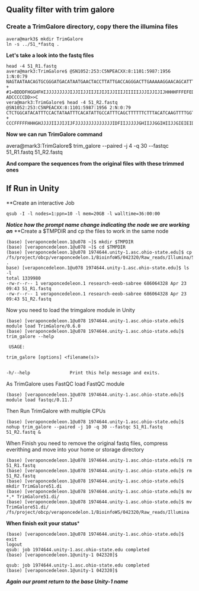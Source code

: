 ## Quality filter with trim galore

### Create a TrimGalore directory, copy there the illumina files

```console
avera@mark3$ mkdir TrimGalore
ln -s ../51_*fastq .
```

**Let's take a look into the fastq files**
```console
head -4 51_R1.fastq
avera@mark3:TrimGalore$ @SN1052:253:C5NPEACXX:8:1101:5987:1956 1:N:0:79
NAGTAATAACAGTGCGGGATGACATAATGAACTACCTTATTGACCAGGGACTTGAAAAAGGAACAGCATTTAAAATAATGGAGTTTGTAAGAAAAGGTAA
+
#1=BDDDFHGGHFHIJJJJJJJJJIJJIIJJIIJIJIJIJJIIIJIIIIIJJJIJJIJIJHHHHFFFEFEDEEDC>CCDDACDACCD?ADCCCCCDD>>C
vera@mark3:TrimGalore$ head -4 51_R2.fastq
@SN1052:253:C5NPEACXX:8:1101:5987:1956 2:N:0:79
CTCTGGCATACATTTCCACTATAATTTCACATATTGCCATTTCAGCTTTTTTCTTTACATCAAGTTTTGGTTCTTTGCTCAATACTGCCAGATGTTCTTT
+
CCCFFFFFHHHGHJJJJIIJJIJIJFJJJJJJJJJJJJJJIDFIIJJJJJGHIIJJGGIHIIJJGIEIEIDHIJIJHHHHGHFFFFFFEECEEEDDEDCD
```

**Now we can run TrimGalore command**

avera@mark3:TrimGalore$ trim_galore --paired -j 4 -q 30 --fastqc 51_R1.fastq 51_R2.fastq

**And compare the sequences from the original files with these trimmed ones**

## If Run in Unity 

**Create an interactive Job

```console
qsub -I -l nodes=1:ppn=10 -l mem=20GB -l walltime=36:00:00
```
***Notice how the prompt name change indicating the node we are working on***
**Create a $TMPDIR and cp the files to work in the same node

```console
(base) [veraponcedeleon.1@u078 ~]$ mkdir $TMPDIR
(base) [veraponcedeleon.1@u078 ~]$ cd $TMPDIR
(base) [veraponcedeleon.1@u078 1974644.unity-1.asc.ohio-state.edu]$ cp /fs/project/obcp/veraponcedelon.1/BioinfoWS/042320/Raw_reads/Illumina/51_*fastq .
base) [veraponcedeleon.1@u078 1974644.unity-1.asc.ohio-state.edu]$ ls -l
total 1339980
-rw-r--r-- 1 veraponcedeleon.1 research-eeob-sabree 686064328 Apr 23 09:43 51_R1.fastq
-rw-r--r-- 1 veraponcedeleon.1 research-eeob-sabree 686064328 Apr 23 09:43 51_R2.fastq
```
Now you need to load the trimgalore module in Unity

```console
(base) [veraponcedeleon.1@u078 1974644.unity-1.asc.ohio-state.edu]$ module load TrimGalore/0.6.0 
(base) [veraponcedeleon.1@u078 1974644.unity-1.asc.ohio-state.edu]$ trim_galore --help

 USAGE:

trim_galore [options] <filename(s)>


-h/--help               Print this help message and exits.

```

As TrimGalore uses FastQC load FastQC module

```console
(base) [veraponcedeleon.1@u078 1974644.unity-1.asc.ohio-state.edu]$ module load fastqc/0.11.7
```

Then Run TrimGalore with multiple CPUs

```console
(base) [veraponcedeleon.1@u078 1974644.unity-1.asc.ohio-state.edu]$ nohup trim_galore --paired -j 10 -q 30 --fastqc 51_R1.fastq 51_R2.fastq &
```

When Finish you need to remove the original fastq files, compress everithing and move into your home or storage directory

```console
(base) [veraponcedeleon.1@u078 1974644.unity-1.asc.ohio-state.edu]$ rm 51_R1.fastq
(base) [veraponcedeleon.1@u078 1974644.unity-1.asc.ohio-state.edu]$ rm 51_R2.fastq
(base) [veraponcedeleon.1@u078 1974644.unity-1.asc.ohio-state.edu]$ mkdir TrimGalore51.di
(base) [veraponcedeleon.1@u078 1974644.unity-1.asc.ohio-state.edu]$ mv *.* TrimGalore51.di/
(base) [veraponcedeleon.1@u078 1974644.unity-1.asc.ohio-state.edu]$ mv TrimGalore51.di/ /fs/project/obcp/veraponcedelon.1/BioinfoWS/042320/Raw_reads/Illumina
```

**When finish exit your status***

```console
(base) [veraponcedeleon.1@u078 1974644.unity-1.asc.ohio-state.edu]$ exit
logout
qsub: job 1974644.unity-1.asc.ohio-state.edu completed
(base) [veraponcedeleon.1@unity-1 042320]$

qsub: job 1974644.unity-1.asc.ohio-state.edu completed
(base) [veraponcedeleon.1@unity-1 042320]$
```
***Again our promt return to the base Unity-1 name***
